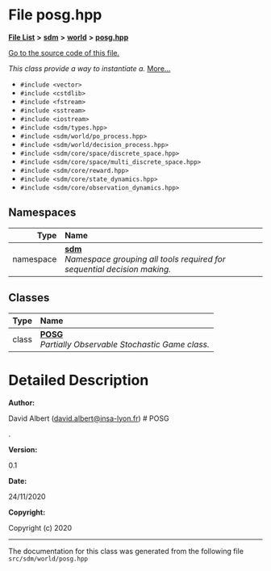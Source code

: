 
<NavBar active_item_id="2"/>

# File posg.hpp


[**File List**](files.md) **>** [**sdm**](dir_ae1b8d8c3d2627954ba53c22978558f0.md) **>** [**world**](dir_414fa79a2aeb4aba632c04a0d3a53fff.md) **>** [**posg.hpp**](posg_8hpp.md)

[Go to the source code of this file.](posg_8hpp_source.md)

_This class provide a way to instantiate a._ [More...](#detailed-description)

* `#include <vector>`
* `#include <cstdlib>`
* `#include <fstream>`
* `#include <sstream>`
* `#include <iostream>`
* `#include <sdm/types.hpp>`
* `#include <sdm/world/po_process.hpp>`
* `#include <sdm/world/decision_process.hpp>`
* `#include <sdm/core/space/discrete_space.hpp>`
* `#include <sdm/core/space/multi_discrete_space.hpp>`
* `#include <sdm/core/reward.hpp>`
* `#include <sdm/core/state_dynamics.hpp>`
* `#include <sdm/core/observation_dynamics.hpp>`









## Namespaces

| Type | Name |
| ---: | :--- |
| namespace | [**sdm**](namespacesdm.md) <br>_Namespace grouping all tools required for sequential decision making._  |

## Classes

| Type | Name |
| ---: | :--- |
| class | [**POSG**](classsdm_1_1POSG.md) <br>_Partially Observable Stochastic Game class._  |













# Detailed Description




**Author:**

David Albert ([david.albert@insa-lyon.fr](mailto:david.albert@insa-lyon.fr)) # POSG





. 

**Version:**

0.1 




**Date:**

24/11/2020




**Copyright:**

Copyright (c) 2020 




    

------------------------------
The documentation for this class was generated from the following file `src/sdm/world/posg.hpp`